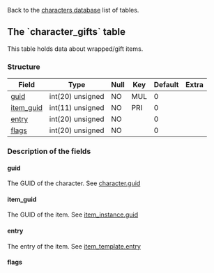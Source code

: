 Back to the [characters database](charactersdb_struct) list of tables.

The \`character\_gifts\` table
------------------------------

This table holds data about wrapped/gift items.

### Structure

| **Field**                               | **Type**         | **Null** | **Key** | **Default** | **Extra** |
|-----------------------------------------|------------------|----------|---------|-------------|-----------|
| [guid](Character_gifts#guid)            | int(20) unsigned | NO       | MUL     | 0           |           |
| [item\_guid](Character_gifts#item_guid) | int(11) unsigned | NO       | PRI     | 0           |           |
| [entry](Character_gifts#entry)          | int(20) unsigned | NO       |         | 0           |           |
| [flags](Character_gifts#flags)          | int(20) unsigned | NO       |         | 0           |           |

### Description of the fields

#### guid

The GUID of the character. See [character.guid](character#guid)

#### item\_guid

The GUID of the item. See [item\_instance.guid](item_instance#guid)

#### entry

The entry of the item. See [item\_template.entry](item_template#entry)

#### flags

